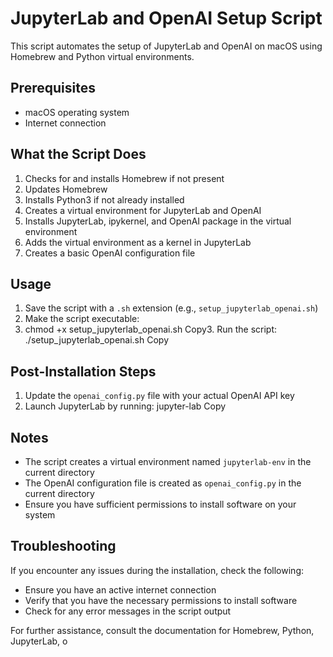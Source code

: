 # JupyterLab and OpenAI Setup Script

This script automates the setup of JupyterLab and OpenAI on macOS using Homebrew and Python virtual environments.

## Prerequisites

- macOS operating system
- Internet connection

## What the Script Does

1. Checks for and installs Homebrew if not present
2. Updates Homebrew
3. Installs Python3 if not already installed
4. Creates a virtual environment for JupyterLab and OpenAI
5. Installs JupyterLab, ipykernel, and OpenAI package in the virtual environment
6. Adds the virtual environment as a kernel in JupyterLab
7. Creates a basic OpenAI configuration file

## Usage

1. Save the script with a `.sh` extension (e.g., `setup_jupyterlab_openai.sh`)
2. Make the script executable:
3. chmod +x setup_jupyterlab_openai.sh
Copy3. Run the script:
./setup_jupyterlab_openai.sh
Copy
## Post-Installation Steps

1. Update the `openai_config.py` file with your actual OpenAI API key
2. Launch JupyterLab by running:
jupyter-lab
Copy
## Notes

- The script creates a virtual environment named `jupyterlab-env` in the current directory
- The OpenAI configuration file is created as `openai_config.py` in the current directory
- Ensure you have sufficient permissions to install software on your system

## Troubleshooting

If you encounter any issues during the installation, check the following:

- Ensure you have an active internet connection
- Verify that you have the necessary permissions to install software
- Check for any error messages in the script output

For further assistance, consult the documentation for Homebrew, Python, JupyterLab, o
